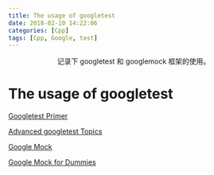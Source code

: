 ```yaml
---
title: The usage of googletest
date: 2018-02-10 14:22:06
categories: [Cpp]
tags: [Cpp, Google, test]
---
```


<center>记录下 googletest 和 googlemock 框架的使用。</center>

<!-- more -->

# The usage of googletest

[Googletest Primer](https://github.com/google/googletest/blob/master/googletest/docs/primer.md)

[Advanced googletest Topics](https://github.com/google/googletest/blob/master/googletest/docs/advanced.md)

[Google Mock](https://github.com/google/googletest/blob/master/googlemock/README.md)

[Google Mock for Dummies](https://github.com/google/googletest/blob/master/googlemock/docs/ForDummies.md)

